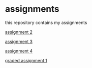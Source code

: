 # assignments
this repository contains my assignments

[assignment 2](https://github.com/TvanderHeijden/assignments/blob/8f938d6156edb66437ceda1843a4deae03db6b2d/assignment2timvanderheijden.ipynb)

[assignment 3](https://github.com/TvanderHeijden/assignments/blob/master/assignment3timvanderheijden.ipynb)

[assignment 4](https://github.com/TvanderHeijden/assignments/blob/master/assignment4timvanderheijden%20(1).ipynb)

[graded assignment 1](https://github.com/TvanderHeijden/assignments/blob/master/Graded_assignment1%20timvanderheijden.ipynb)
